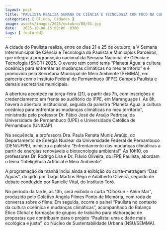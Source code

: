 ```yaml
---
layout: post
title: "PAULISTA REALIZA SEMANA DE CIÊNCIA E TECNOLOGIA COM FOCO NA CULTURA OCEÂNICA E NAS MUDANÇAS CLIMÁTICAS"
categories: [ Olinda, Cidades ]
image: assets/images/2025/outubro/08/03.jpg
date:   2025-10-08 15:00:00 -0300
tags: [ featured]
---  
```

A cidade do Paulista realiza, entre os dias 21 e 25 de outubro, a V Semana Intermunicipal de Ciência e Tecnologia do Paulista e Municípios Parceiros, que integra a programação nacional da Semana Nacional de Ciência e Tecnologia (SNCT) 2025. O evento tem como tema “Planeta Água: a cultura oceânica para enfrentar as mudanças climáticas no meu território” e é promovido pela Secretaria Municipal de Meio Ambiente (SEMMA), em parceria com o Instituto Federal de Pernambuco (IFPE) Campus Paulista e demais secretarias municipais.

A abertura acontece na terça-feira (21), a partir das 7h, com inscrições e credenciamento em frente ao auditório do IFPE, em Maranguape I. Às 8h, haverá a abertura institucional, seguida da palestra “Planeta Água: a cultura oceânica para enfrentar as mudanças climáticas no meu território”, ministrada pelo professor Dr. Fábio José de Araújo Pedrosa, da Universidade de Pernambuco (UPE) e Universidade Católica de Pernambuco (UNICAP).

Na sequência, a professora Dra. Paula Renata Muniz Araújo, do Departamento de Energia Nuclear da Universidade Federal de Pernambuco (DEN/UFPE), ministra a palestra “Enfrentamento das mudanças climáticas a partir de energias renováveis e biotecnologia ambiental”. Às 10h10, os professores Dr. Rodrigo Lira e Dr. Flávio Oliveira, do IFPE Paulista, abordam o tema “Inteligência Artificial e Meio Ambiente”.

A programação da manhã inclui ainda a exibição do curta-metragem “Das Águas”, dirigido por Tiago Martins Rêgo e Adalberto Oliveira, seguido de debate conduzido por Ranielle Vital, do Instituto Toró.

No período da tarde, às 13h, será exibido o curta “Olóòkun - Além Mar”, produzido pelo Coletivo Angola Filmes Ponto de Memória, com roda de conversa sobre o filme. Em seguida, ocorre o painel “Paulista no contexto da cultura oceânica e mudanças climáticas”, acompanhado do Balanço Ético Global e formação de grupos de trabalho para elaboração de propostas que contribuam para o projeto “Paulista: uma cidade mais ecológica e justa”, do Núcleo de Sustentabilidade Urbana (NSU/SEMMA).